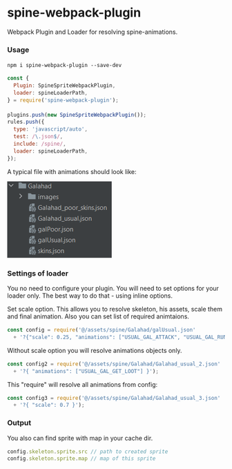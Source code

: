 # spine-webpack-plugin
Webpack Plugin and Loader for resolving spine-animations.

### Usage

`npm i spine-webpack-plugin --save-dev`
```javascript
const {
  Plugin: SpineSpriteWebpackPlugin,
  loader: spineLoaderPath,
} = require('spine-webpack-plugin');

plugins.push(new SpineSpriteWebpackPlugin());
rules.push({
  type: 'javascript/auto',
  test: /\.json$/,
  include: /spine/,
  loader: spineLoaderPath,
});
```
A typical file with animations should look like:

![img.png](readme_assets/anim_file.png)

### Settings of loader

You no need to configure your plugin.
You will need to set options for your loader only.
The best way to do that - using inline options.

Set scale option. This allows you to resolve skeleton, his assets,
scale them and final animation. 
Also you can set list of required animtaions.
```javascript
const config = require('@/assets/spine/Galahad/galUsual.json'
  + '?{"scale": 0.25, "animations": ["USUAL_GAL_ATTACK", "USUAL_GAL_RUN"] }');
```

Without scale option
you will resolve animations objects only.
```javascript
const config2 = require('@/assets/spine/Galahad/Galahad_usual_2.json'
  + '?{ "animations": ["USUAL_GAL_GET_LOOT"] }');
 ```

This "require" will resolve all animations from config:
```javascript
const config3 = require('@/assets/spine/Galahad/Galahad_usual_3.json'
  + '?{ "scale": 0.7 }');
 ```

### Output
You also can find sprite with map in your cache dir.
```javascript
config.skeleton.sprite.src // path to created sprite
config.skeleton.sprite.map // map of this sprite
 ```
